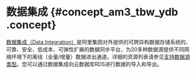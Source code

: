 # 数据集成 {#concept_am3_tbw_ydb .concept}

[数据集成（Data Integration）](https://www.alibabacloud.com/help/zh/doc-detail/47677.html)是阿里集团对外提供的可跨异构数据存储系统的、可靠、安全、低成本、可弹性扩展的数据同步平台，为20多种数据源提供不同网络环境下的离线（全量/增量）数据进出通道。详细的资源列表请参见[支持数据源类型](https://www.alibabacloud.com/help/zh/doc-detail/53008.html)。您可以通过数据集成向云数据库RDS进行数据的导入和导出。


